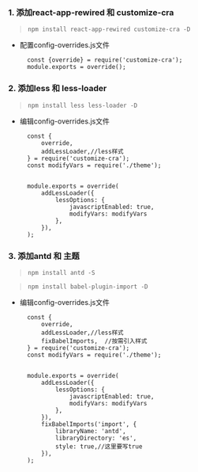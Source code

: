 ### 1. 添加react-app-rewired 和 customize-cra

> `npm install react-app-rewired customize-cra -D`
    
* 配置config-overrides.js文件
    
        const {override} = require('customize-cra');
        module.exports = override();

### 2. 添加less 和 less-loader

> `npm install less less-loader -D`
    
* 编辑config-overrides.js文件

        const {
            override,
            addLessLoader,//less样式
        } = require('customize-cra');
        const modifyVars = require('./theme');
        
        
        module.exports = override(
            addLessLoader({
                lessOptions: {
                    javascriptEnabled: true,
                    modifyVars: modifyVars
                },
            }),
        );



### 3. 添加antd 和 主题

> `npm install antd -S`

> `npm install babel-plugin-import -D`

* 编辑config-overrides.js文件

        const {
            override,
            addLessLoader,//less样式
            fixBabelImports,  //按需引入样式
        } = require('customize-cra');
        const modifyVars = require('./theme');
        
        
        module.exports = override(
            addLessLoader({
                lessOptions: {
                    javascriptEnabled: true,
                    modifyVars: modifyVars
                },
            }),
            fixBabelImports('import', {
                libraryName: 'antd',
                libraryDirectory: 'es',
                style: true,//这里要写true
            }),
        );
        